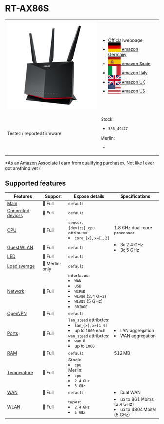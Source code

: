 # RT-AX86S

<table>
<tr><td><img src="/devices/RT-AX86S.png" width="300"></td><td>

- [Official webpage](https://www.asus.com/networking-iot-servers/wifi-routers/asus-gaming-routers/rt-ax86u/)
- [<img src="/flags/de.svg" height="30" style="vertical-align:bottom;" alt="Germany"> Amazon Germany](https://amzn.to/3UOdNcP)
- [<img src="/flags/es.svg" height="30" style="vertical-align:bottom;" alt="Spain"> Amazon Spain](https://amzn.to/3NZ79y4)
- [<img src="/flags/it.svg" height="30" style="vertical-align:bottom;" alt="Italy"> Amazon Italy](https://amzn.to/3TxjOcW)
- [<img src="/flags/gb.svg" height="30" style="vertical-align:bottom;" alt="UK"> Amazon UK](https://amzn.to/3ErwmOF)
- [<img src="/flags/us.svg" height="30" style="vertical-align:bottom;" alt="USA"> Amazon US](https://amzn.to/3g0NwcC)
</td></tr>
<tr><td>Tested / reported firmware</td><td>

Stock:
- `386_49447`

Merlin:
- ` `
</td></tr>
</table>

*As an Amazon Associate I earn from qualifying purchases. Not like I ever got anything yet (:

## Supported features

|Features|Support|Expose details|Specifications|
|--------|-------|--------------|--------------|
|[Main](/features/0_main.md)|:green_heart: Full|`default`|
|[Connected devices](/features/connected-devices.md)|:green_heart: Full|`default`|
|[CPU](/features/cpu.md)|:green_heart: Full|`sensor.{device}_cpu` attributes:<li>`core_{x}`, `x=[1,2]`</li>|1.8 GHz dual-core processor|
|[Guest WLAN](/features/guest-wlan.md)|:green_heart: Full|`default`|<li>3x 2.4 GHz</li><li>3x 5 GHz</li>|
|[LED](/features/led.md)|:green_heart: Full|`default`|
|[Load average](/features/load-average.md)|:yellow_heart: Merlin-only|`default`|
|[Network](/features/network.md)|:green_heart: Full|interfaces:<li>`WAN`</li><li>`USB`</li><li>`WIRED`</li><li>`WLAN0` (2.4 GHz)</li><li>`WLAN1` (5 GHz)</li><li>`BRIDGE`</li>|
|[OpenVPN](/features/openvpn.md)|:green_heart: Full|`default`|
|[Ports](/features/ports.md)|:green_heart: Full|`lan_speed` attributes:<li>`lan_{x}`, `x=[1,4]`</li><li>up to `1000` each</li>`wan_speed` attributes:<li>`wan_0`</li><li>up to `1000`</li>|<li>LAN aggregation</li><li>WAN aggregation</li>|
|[RAM](/features/ram.md)|:green_heart: Full|`default`|512 MB|
|[Temperature](/features/temperature.md)|:green_heart: Full|Stock:<li>`cpu`</li>Merlin:<li>`cpu`</li><li>`2.4 GHz`</li><li>`5 GHz`</li>|
|[WAN](/features/wan.md)|:green_heart: Full|`default`|<li>Dual WAN</li>|
|[WLAN](/features/wlan.md)|:green_heart: Full|types:<li>`2.4 GHz`</li><li>`5 GHz`</li>|<li>up to 861 Mbit/s (2.4 GHz)</li><li>up to 4804 Mbit/s (5 GHz)</li>|
